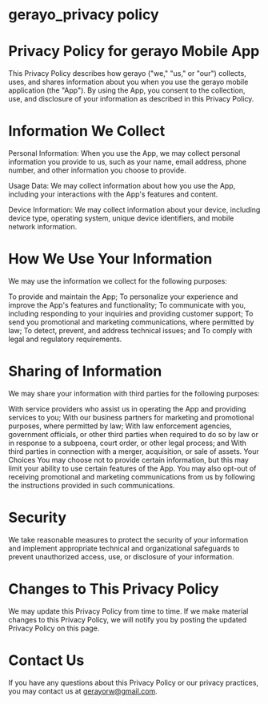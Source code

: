 # gerayo_privacy policy

# Privacy Policy for gerayo Mobile App
This Privacy Policy describes how gerayo ("we," "us," or "our") collects, uses, and shares information about you when you use the gerayo mobile application (the "App"). By using the App, you consent to the collection, use, and disclosure of your information as described in this Privacy Policy.

# Information We Collect
Personal Information: When you use the App, we may collect personal information you provide to us, such as your name, email address, phone number, and other information you choose to provide.

Usage Data: We may collect information about how you use the App, including your interactions with the App's features and content.

Device Information: We may collect information about your device, including device type, operating system, unique device identifiers, and mobile network information.

# How We Use Your Information
We may use the information we collect for the following purposes:

To provide and maintain the App;
To personalize your experience and improve the App's features and functionality;
To communicate with you, including responding to your inquiries and providing customer support;
To send you promotional and marketing communications, where permitted by law;
To detect, prevent, and address technical issues; and
To comply with legal and regulatory requirements.

# Sharing of Information
We may share your information with third parties for the following purposes:

With service providers who assist us in operating the App and providing services to you;
With our business partners for marketing and promotional purposes, where permitted by law;
With law enforcement agencies, government officials, or other third parties when required to do so by law or in response to a subpoena, court order, or other legal process; and
With third parties in connection with a merger, acquisition, or sale of assets.
Your Choices
You may choose not to provide certain information, but this may limit your ability to use certain features of the App. You may also opt-out of receiving promotional and marketing communications from us by following the instructions provided in such communications.

# Security
We take reasonable measures to protect the security of your information and implement appropriate technical and organizational safeguards to prevent unauthorized access, use, or disclosure of your information.

# Changes to This Privacy Policy
We may update this Privacy Policy from time to time. If we make material changes to this Privacy Policy, we will notify you by posting the updated Privacy Policy on this page.

# Contact Us
If you have any questions about this Privacy Policy or our privacy practices, you may contact us at gerayorw@gmail.com.
